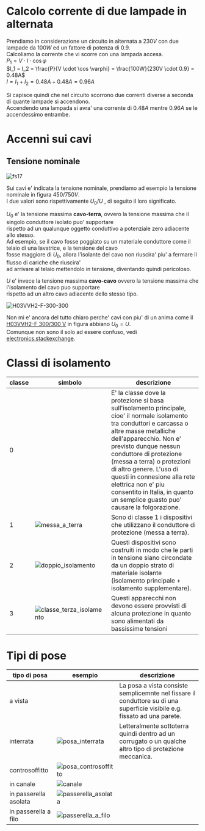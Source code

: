 # Calcolo corrente di due lampade in alternata

Prendiamo in considerazione un circuito in alternata a $230V$ con due lampade da $100W$ ed un fattore di potenza di $0.9$.  
Calcoliamo la corrente che vi scorre con una lampada accesa.  
$P_1 = V \cdot I \cdot \cos \varphi$  
$I_1 = I_2 = \frac{P}{V \cdot \cos \varphi} = \frac{100W}{230V \cdot 0.9} = 0.48A$  
$I = I_1 + I_2 = 0.48A + 0.48A = 0.96A$  

Si capisce quindi che nel circuito scorrono due correnti diverse a seconda di quante lampade si accendono.  
Accendendo una lampada si avra' una corrente di $0.48A$ mentre $0.96A$ se le accendessimo entrambe.  

# Accenni sui cavi  
## Tensione nominale  

![fs17](https://user-images.githubusercontent.com/7195133/198819412-a273efd9-a132-4163-8e6d-71fb3f70dad5.jpg)  

Sui cavi e' indicata la tensione nominale, prendiamo ad esempio la tensione nominale in figura $450/750V$.  
I due valori sono rispettivamente $U_0/U$ , di seguito il loro significato.  

$U_0$ e' la tensione massima **cavo-terra**, ovvero la tensione massima che il singolo conduttore isolato puo' supportare  
rispetto ad un qualunque oggetto conduttivo a potenziale zero adiacente allo stesso.  
Ad esempio, se il cavo fosse poggiato su un materiale conduttore come il telaio di una lavatrice, e la tensione del cavo  
fosse maggiore di $U_0$, allora l'isolante del cavo non riuscira' piu' a fermare il flusso di cariche che riuscira'  
ad arrivare al telaio mettendolo in tensione, diventando quindi pericoloso.  

$U$ e' invece la tensione massima **cavo-cavo** ovvero la tensione massima che l'isolamento del cavo puo supportare  
rispetto ad un altro cavo adiacente dello stesso tipo.  

![H03VVH2-F-300-300](https://user-images.githubusercontent.com/7195133/199588248-7e8f7e9c-d9d9-4534-93c6-ed470e749e64.jpg)  

Non mi e' ancora del tutto chiaro perche' cavi con piu' di un anima come il [H03VVH2-F 300/300 V](https://www.comcavi.it/cavi/cavi-elettrici-bassa-tensione/h03vvh2-f/) in figura abbiano $U_0 = U$.  
Comunque non sono il solo ad essere confuso, vedi [electronics.stackexchange](https://electronics.stackexchange.com/questions/640653/what-determines-the-voltage-rating-of-a-cable-and-why-do-some-cables-have-u-0).


# Classi di isolamento  


|classe|simbolo|descrizione|
|--|--|--|
|0||E' la classe dove la protezione si basa sull'isolamento principale, cioe' il normale isolamento tra conduttori e carcassa o altre masse metalliche dell'apparecchio. Non e' previsto dunque nessun conduttore di protezione (messa a terra) o protezioni di altro genere. L'uso di questi in connesione alla rete elettrica non e' piu consentito in Italia, in quanto un semplice guasto puo' causare la folgorazione.|
|1|![messa_a_terra](https://user-images.githubusercontent.com/7195133/198837885-2bc20c28-806e-4bba-95d4-6f3057a5f598.jpg)|Sono di classe 1 i dispositivi che utilizzano il conduttore di protezione (messa a terra).|
|2|![doppio_isolamento](https://user-images.githubusercontent.com/7195133/198837975-3c05dd38-1c5d-4b1e-b5d5-c0100dc3cb05.jpg)|Questi dispositivi sono costruiti in modo che le parti in tensione siano circondate da un doppio strato di materiale isolante (isolamento principale + isolamento supplementare).|
|3|![classe_terza_isolamento](https://user-images.githubusercontent.com/7195133/199117278-b9d5cc57-453a-4bc5-a14c-c8701d75e31f.jpg)|Questi apparecchi non devono essere provvisti di alcuna protezione in quanto sono alimentati da bassissime tensioni|

 

# Tipi di pose  

|tipo di posa|esempio|descrizione|
|--|--|--|
|a vista||La posa a vista consiste semplicemnte nel fissare il conduttore su di una superficie visibile e.g. fissato ad una parete.|
|interrata|![posa_interrata](https://user-images.githubusercontent.com/7195133/198840459-ffff4c79-fa79-476e-85df-fd50fe953fef.jpg)|Letteralmente sottoterra quindi dentro ad un corrugato o un qualche altro tipo di protezione meccanica.|
|controsoffitto|![posa_controsoffitto](https://user-images.githubusercontent.com/7195133/198839933-8b2a3ce6-cd3d-47dd-a272-26017934a537.jpg)||
|in canale|![canale](https://user-images.githubusercontent.com/7195133/198839821-b78243e2-e6b6-468c-b807-8baa70c32285.jpg)||
|in passerella asolata|![passerella_asolata](https://user-images.githubusercontent.com/7195133/198838960-c26f0e56-5ff6-4d25-ba03-c641d302dfce.jpg)||
|in passerella a filo|![passerella_a_filo](https://user-images.githubusercontent.com/7195133/198839026-4825edf1-3fc2-4f17-bd7b-0b8fbcfe305b.jpg)||



